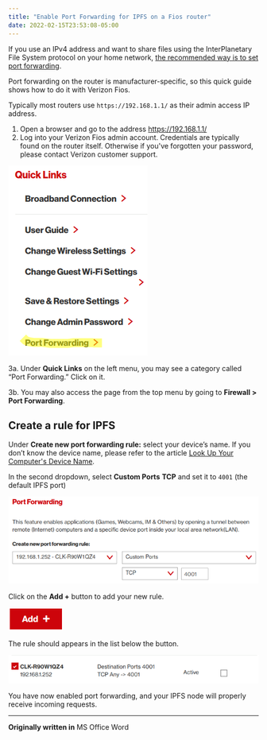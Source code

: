 ```yaml
---
title: "Enable Port Forwarding for IPFS on a Fios router"
date: 2022-02-15T23:53:08-05:00
---
```


<style>.note img{border:1px solid black;}</style>

If you use an IPv4 address and want to share files using the InterPlanetary File System protocol on your home network, [the recommended way is to set port forwarding](https://docs.ipfs.io/how-to/nat-configuration/).

Port forwarding on the router is manufacturer-specific, so this quick guide shows how to do it with Verizon Fios.

Typically most routers use `https://192.168.1.1/` as their admin access IP address.

1. Open a browser and go to the address <https://192.168.1.1/>  
2. Log into your Verizon Fios admin account. Credentials are typically found on the router itself. Otherwise if you've forgotten your password, please contact Verizon customer support.

![Port Forwarding option under Quick Links](/portfolio/port-forwarding-fios-0.png#floatleft)

3a. Under **Quick Links** on the left menu, you may see a category called “Port Forwarding.” Click on it.

3b. You may also access the page from the top menu by going to **Firewall > Port Forwarding**.

## Create a rule for IPFS

Under **Create new port forwarding rule:** select your device’s name. If you don’t know the device name, please refer to the article [Look Up Your Computer's Device Name](https://it.cornell.edu/citsg/look-your-computers-device-name).

In the second dropdown, select **Custom Ports** **TCP** and set it to `4001` (the default IPFS port)

![Setting the dropdowns](/portfolio/port-forwarding-fios-1.png)

Click on the **Add +** button to add your new rule.

![A red button that says "Add"](/portfolio/port-forwarding-fios-2.png)

The rule should appears in the list below the button.

![The device has been added to the list.](/portfolio/port-forwarding-fios-3.png)

You have now enabled port forwarding, and your IPFS node will properly receive incoming requests.

---

**Originally written in** MS Office Word